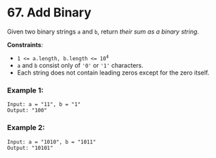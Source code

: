 # 67. Add Binary

Given two binary strings `a` and `b`, return *their sum as a binary string*.

**Constraints**:

- <code>1 <= a.length, b.length <= 10<sup>4</sup></code>
- `a` and `b` consist only of `'0'` or `'1'` characters.
- Each string does not contain leading zeros except for the zero itself.

### Example 1:
```
Input: a = "11", b = "1"
Output: "100"
```

### Example 2:
```
Input: a = "1010", b = "1011"
Output: "10101"
```
